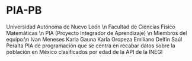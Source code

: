 # PIA-PB
Universidad Autónoma de Nuevo León \n
Facultad de Ciencias Físico Matemáticas \n
PIA (Proyecto Integrador de Aprendizaje) \n
Miembros del equipo:\n
Ivan Meneses
Karla Gauna
Karla Oropeza
Emiliano Delfín
Saúl Peralta
PIA de programación que se centra en recabar datos sobre la población en México clasificados por edad de la API de la INEGI
